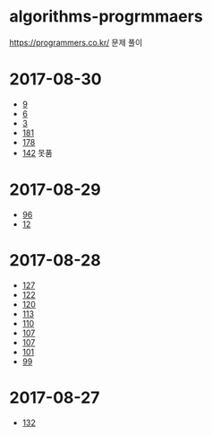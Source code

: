 # algorithms-progrmmaers
https://programmers.co.kr/ 문제 풀이
# 2017-08-30
* [9](9/)
* [6](6/)
* [3](3/)
* [181](181/)
* [178](178/)
* [142](142/) 못품
# 2017-08-29
* [96](96/)
* [12](12/)
# 2017-08-28
* [127](127/)
* [122](122/)
* [120](120/)
* [113](113/)
* [110](110/)
* [107](107/)
* [107](104/)
* [101](101/)
* [99](99/)
# 2017-08-27
* [132](132/)